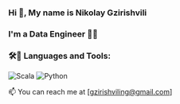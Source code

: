 ### Hi 👋, My name is Nikolay Gzirishvili
### I'm a Data Engineer 👨‍💻

### 🛠🧰 Languages and Tools:
![Scala](https://img.shields.io/badge/-Scala-C80000?style=for-the-badge&logo=Scala)
![Python](https://img.shields.io/badge/-Scala-DDF300?style=for-the-badge&logo=Python)

📫 You can reach me at [gzirishviling@gmail.com]
